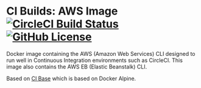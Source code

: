 # CI Builds: AWS Image [![CircleCI Build Status](https://circleci.com/gh/cibuilds/aws.svg?style=shield)](https://circleci.com/gh/cibuilds/aws) [![GitHub License](https://img.shields.io/badge/license-MIT-blue.svg)](https://raw.githubusercontent.com/cibuilds/aws/master/LICENSE)

Docker image containing the AWS (Amazon Web Services) CLI designed to run well in Continuous Integration environments such as CircleCI.
This image also contains the AWS EB (Elastic Beanstalk) CLI.

Based on [CI Base](https://github.com/cibuilds/base) which is based on Docker Alpine.
